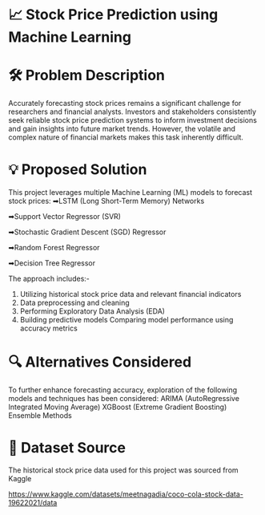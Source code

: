 # 📈 Stock Price Prediction using Machine Learning
 # 🛠 Problem Description
Accurately forecasting stock prices remains a significant challenge for researchers and financial analysts. Investors and stakeholders consistently seek reliable stock price prediction systems to inform investment decisions and gain insights into future market trends. However, the volatile and complex nature of financial markets makes this task inherently difficult.

# 💡 Proposed Solution
This project leverages multiple Machine Learning (ML) models to forecast stock prices:
➡LSTM (Long Short-Term Memory) Networks 

➡Support Vector Regressor (SVR)

➡Stochastic Gradient Descent (SGD) Regressor

➡Random Forest Regressor

➡Decision Tree Regressor

The approach includes:-
1. Utilizing historical stock price data and relevant financial indicators
2. Data preprocessing and cleaning
3. Performing Exploratory Data Analysis (EDA)
4. Building predictive models
        Comparing model performance using accuracy metrics

# 🔍 Alternatives Considered
To further enhance forecasting accuracy, exploration of the following models and techniques has been considered:
ARIMA (AutoRegressive Integrated Moving Average)
XGBoost (Extreme Gradient Boosting)
Ensemble Methods

# 📂 Dataset Source
The historical stock price data used for this project was sourced from Kaggle

https://www.kaggle.com/datasets/meetnagadia/coco-cola-stock-data-19622021/data
